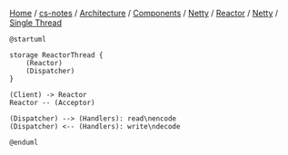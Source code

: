 [Home](https://mengxianbin.github.io) /
[cs-notes](https://mengxianbin.github.io/cs-notes/site) /
[Architecture](https://mengxianbin.github.io/cs-notes/site/Architecture) /
[Components](https://mengxianbin.github.io/cs-notes/site/Architecture/Components) /
[Netty](https://mengxianbin.github.io/cs-notes/site/Architecture/Components/Netty) /
[Reactor](https://mengxianbin.github.io/cs-notes/site/Architecture/Components/Netty/Reactor) /
[Netty](https://mengxianbin.github.io/cs-notes/site/Architecture/Components/Netty/Reactor/Netty) /
[Single Thread](https://mengxianbin.github.io/cs-notes/site/Architecture/Components/Netty/Reactor/Netty/Single%20Thread)

```puml
@startuml

storage ReactorThread {
    (Reactor)
    (Dispatcher)
}

(Client) -> Reactor
Reactor -- (Acceptor)

(Dispatcher) --> (Handlers): read\nencode
(Dispatcher) <-- (Handlers): write\ndecode

@enduml
```
